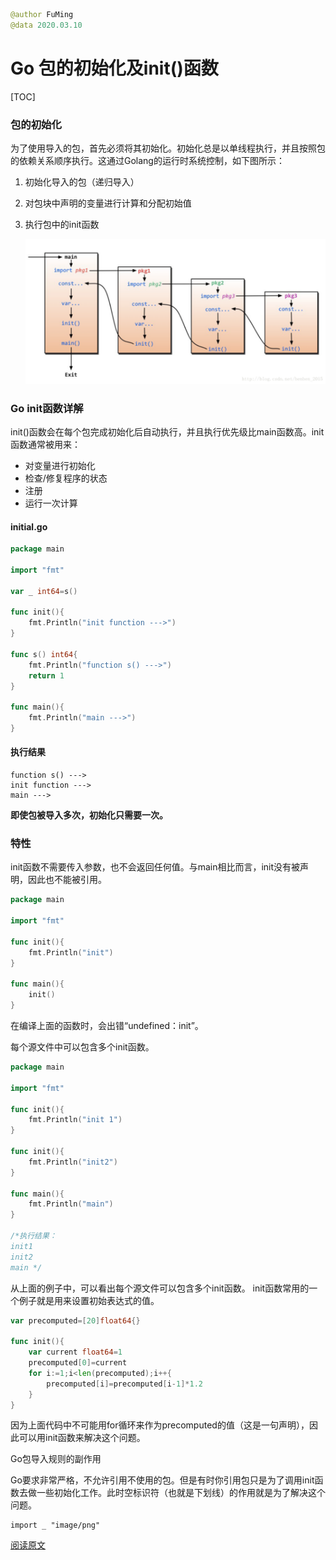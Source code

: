 ```java
@author FuMing
@data 2020.03.10
```

# Go 包的初始化及init()函数

[TOC]



### 包的初始化

为了使用导入的包，首先必须将其初始化。初始化总是以单线程执行，并且按照包的依赖关系顺序执行。这通过Golang的运行时系统控制，如下图所示：

1. 初始化导入的包（递归导入）

2. 对包块中声明的变量进行计算和分配初始值

3. 执行包中的init函数

   ![](./images/01.png)

### Go init函数详解

init()函数会在每个包完成初始化后自动执行，并且执行优先级比main函数高。init 函数通常被用来：

- 对变量进行初始化
- 检查/修复程序的状态
- 注册
- 运行一次计算

#### initial.go

```go
package main

import "fmt"

var _ int64=s()

func init(){
    fmt.Println("init function --->")
}

func s() int64{
    fmt.Println("function s() --->")
    return 1
}

func main(){
    fmt.Println("main --->")
}
```

#### 执行结果

```
function s() --->
init function --->
main --->
```

**即使包被导入多次，初始化只需要一次。**

### 特性

init函数不需要传入参数，也不会返回任何值。与main相比而言，init没有被声明，因此也不能被引用。

```go
package main

import "fmt"

func init(){
    fmt.Println("init")
}

func main(){
    init()
}
```

在编译上面的函数时，会出错“undefined：init”。

每个源文件中可以包含多个init函数。

```go
package main

import "fmt"

func init(){
    fmt.Println("init 1")
}

func init(){
    fmt.Println("init2")
}

func main(){
    fmt.Println("main")
}

/*执行结果：
init1
init2
main */
```

从上面的例子中，可以看出每个源文件可以包含多个init函数。 
init函数常用的一个例子就是用来设置初始表达式的值。

```go
var precomputed=[20]float64{}

func init(){
    var current float64=1
    precomputed[0]=current
    for i:=1;i<len(precomputed);i++{
        precomputed[i]=precomputed[i-1]*1.2
    }
}
```

因为上面代码中不可能用for循环来作为precomputed的值（这是一句声明），因此可以用init函数来解决这个问题。

Go包导入规则的副作用

Go要求非常严格，不允许引用不使用的包。但是有时你引用包只是为了调用init函数去做一些初始化工作。此时空标识符（也就是下划线）的作用就是为了解决这个问题。

```
import _ "image/png"
```

[阅读原文](https://blog.csdn.net/benben_2015/article/details/79486077)

